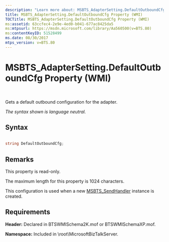 ```yaml
---
description: "Learn more about: MSBTS_AdapterSetting.DefaultOutboundCfg Property (WMI)"
title: MSBTS_AdapterSetting.DefaultOutboundCfg Property (WMI)
TOCTitle: MSBTS_AdapterSetting.DefaultOutboundCfg Property (WMI)
ms:assetid: 63ccfec4-2e9e-4ed0-b041-677ac8425da5
ms:mtpsurl: https://msdn.microsoft.com/library/Aa560500(v=BTS.80)
ms:contentKeyID: 51528499
ms.date: 08/30/2017
mtps_version: v=BTS.80
---
```


# MSBTS\_AdapterSetting.DefaultOutboundCfg Property (WMI)

 

Gets a default outbound configuration for the adapter.

*The syntax shown is language neutral.*

## Syntax

```C#
  
string DefaultOutboundCfg;  
```

## Remarks

This property is read-only.

The maximum length for this property is 1024 characters.

This configuration is used when a new [MSBTS\_SendHandler](msbts-sendhandler-wmi.md) instance is created.

## Requirements

**Header:** Declared in BTSWMISchema2K.mof or BTSWMISchemaXP.mof.

**Namespace:** Included in \\root\\MicrosoftBizTalkServer.

